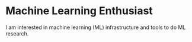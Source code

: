 # Machine Learning Enthusiast

I am interested in machine learning (ML) infrastructure and tools to do ML research. 
